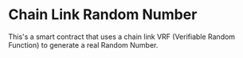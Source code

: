 # Chain Link Random Number 

This's a smart contract that uses a chain link VRF (Verifiable Random Function) to generate a real Random Number.